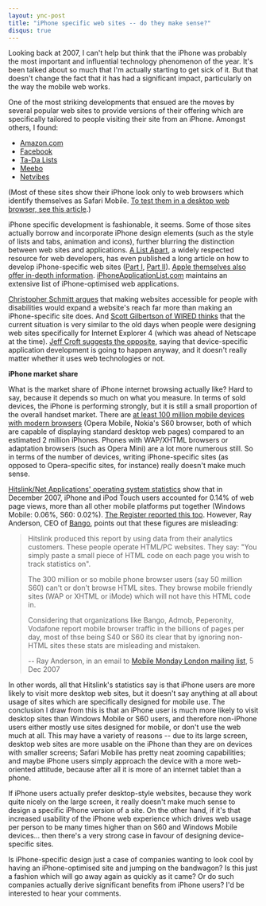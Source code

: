 ```yaml
---
layout: ync-post
title: "iPhone specific web sites -- do they make sense?"
disqus: true
---
```


Looking back at 2007, I can't help but think that the iPhone was probably the most important and
influential technology phenomenon of the year. It's been talked about so much that I'm actually
starting to get sick of it. But that doesn't change the fact that it has had a significant impact,
particularly on the way the mobile web works.

One of the most striking developments that ensued are
the moves by several popular web sites to provide versions of their offering which are specifically
tailored to people visiting their site from an iPhone. Amongst others, I
found:

* [Amazon.com](http://www.amazon.com/gp/aw/h.html)
* [Facebook](http://iphone.facebook.com/)
* [Ta-Da Lists](http://www.tadalist.com/)
* [Meebo](http://www.meebo.com/)
* [Netvibes](http://iphone.netvibes.com/)

(Most of these sites show their iPhone look only to web browsers which identify themselves as Safari
Mobile.
[To test them in a desktop web browser, see this
article](/2008/01/03/imitating-the-iphone-user-agent-in-firefox.html).)

iPhone specific development is
fashionable, it seems. Some of those sites actually borrow and incorporate iPhone design elements
(such as the style of lists and tabs, animation and icons), further blurring the distinction between
web sites and applications.
[A List Apart](http://www.alistapart.com/), a widely respected resource for web developers, has even
published a long article on how to develop iPhone-specific web sites
([Part I](http://www.alistapart.com/articles/putyourcontentinmypocket),
[Part II](http://www.alistapart.com/articles/putyourcontentinmypocketpart2)).
[Apple themselves also offer in-depth information](http://developer.apple.com/iphone/devcenter/).
[iPhoneApplicationList.com](http://iphoneapplicationlist.com/) maintains an extensive list of
iPhone-optimised web applications.

[Christopher Schmitt argues](http://christopherschmitt.com/2007/09/11/iphone-specific-web-development-misguided/) that
making websites accessible for people with disabilities would expand a website's reach far more than
making an iPhone-specific site does. And
[Scott Gilbertson of WIRED thinks](http://blog.wired.com/monkeybites/2007/08/the-iphone-is-i.html)
that the current situation is very similar to the old days when people were designing web sites
specifically for Internet Explorer 4 (which was ahead of Netscape at the time).
[Jeff Croft suggests the
opposite](http://www2.jeffcroft.com/sidenotes/2007/jul/18/question-those-who-think-made-iphone-apps-bad-idea/),
saying that device-specific application development is going to happen anyway, and it doesn't really
matter whether it uses web technologies or not.

**iPhone market share**

What is the market share
of iPhone internet browsing actually like? Hard to say, because it depends so much on what you
measure. In terms of sold devices, the iPhone is performing strongly, but it is still a small
proportion of the overall handset market. There are
[at least 100 million mobile devices with modern
browsers](http://www.eptcomputing.com/publications/mobile-web-satisfaction.pdf) (Opera Mobile,
Nokia's S60 browser, both of which are capable of displaying standard desktop web pages) compared to
an estimated 2 million iPhones. Phones with WAP/XHTML browsers or adaptation browsers (such as Opera
Mini) are a lot more numerous still. So in terms of the number of devices, writing iPhone-specific
sites (as opposed to Opera-specific sites, for instance) really doesn't make much
sense.

[Hitslink/Net Applications' operating system
statistics](http://marketshare.hitslink.com/report.aspx?qprid=10) show that in December 2007, iPhone
and iPod Touch users accounted for 0.14% of web page views, more than all other mobile platforms put
together (Windows Mobile: 0.06%, S60: 0.02%).
[The Register reported this too](http://www.theregister.co.uk/2007/12/04/iphone_tops_chart/).
However, Ray Anderson, CEO of
[Bango](http://bango.com/), points out that these figures are
misleading:

> Hitslink produced this report by using data from their analytics customers.
> These people operate HTML/PC websites. They say: "You simply paste a small piece of HTML code on
> each page you wish to track statistics on".
>
> The 300 million or so mobile phone browser users (say
> 50 million S60) can't or don't browse HTML sites. They browse mobile friendly sites (WAP or XHTML or
> iMode) which will not have this HTML code in.
>
> Considering that organizations like Bango, Admob,
> Peperonity, Vodafone report mobile browser traffic in the billions of pages per day, most of thse
> being S40 or S60 its clear that by ignoring non-HTML sites these stats are misleading and
> mistaken.
>
> -- Ray Anderson, in an email to
> [Mobile Monday London mailing list](http://tech.groups.yahoo.com/group/momolondon/),
> 5 Dec 2007

In other words, all that Hitslink's statistics say is that
iPhone users are more likely to visit more desktop web sites, but it doesn't say anything at all
about usage of sites which are specifically designed for mobile use. The conclusion I draw from this
is that an iPhone user is much more likely to visit desktop sites than Windows Mobile or S60 users,
and therefore non-iPhone users either mostly use sites designed for mobile, or don't use the web
much at all. This may have a variety of reasons -- due to its large screen, desktop web sites are
more usable on the iPhone than they are on devices with smaller screens; Safari Mobile has pretty
neat zooming capabilities; and maybe iPhone users simply approach the device with a more
web-oriented attitude, because after all it is more of an internet tablet than a
phone.

If iPhone users actually prefer desktop-style websites, because they work
quite nicely on the large screen, it really doesn't make much sense to design a specific iPhone
version of a site. On the other hand, if it's that increased usability of the iPhone web experience
which drives web usage per person to be many times higher than on S60 and Windows Mobile devices...
then there's a very strong case in favour of designing device-specific
sites.

Is iPhone-specific design just a case of companies wanting to look cool
by having an iPhone-optimised site and jumping on the bandwagon? Is this just a fashion which will
go away again as quickly as it came? Or do such companies actually derive significant benefits from
iPhone users? I'd be interested to hear your
comments.
